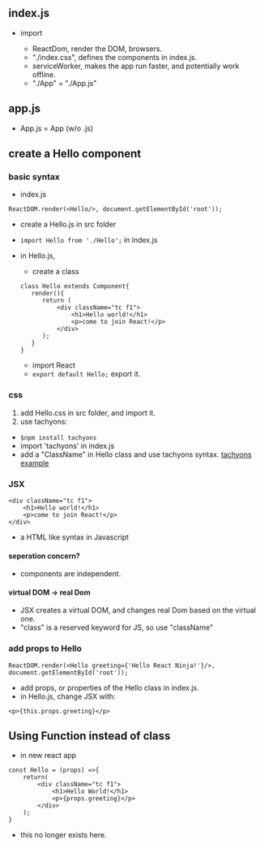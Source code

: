 ## index.js

- import

  - ReactDom, render the DOM, browsers. 
  - "./index.css", defines the components in index.js.
  - serviceWorker, makes the app run faster, and potentially work offline.
  - "./App" = "./App.js"
  
## app.js
- App.js = App (w/o .js)

## create a Hello component

### basic syntax
- index.js
```
ReactDOM.render(<Hello/>, document.getElementById('root'));
```
- create a Hello.js in src folder
- ```import Hello from './Hello';``` in index.js

- in Hello.js, 
  - create a class
  ```
  class Hello extends Component{
	 render(){
		return (
			<div className="tc f1">
				<h1>Hello world!</h1>
				<p>come to join React!</p>	
			</div>
		);
	 }
  }
  
  ```
  - import React
  - ```export default Hello;``` export it.

### css

1. add Hello.css in src folder, and import it.
2. use tachyons:
- ```$npm install tachyons```
- import 'tachyons' in index.js
- add a "ClassName" in Hello class and use tachyons syntax.
[tachyons example](https://tachyons.io/docs/typography/scale/)

### JSX
```
<div className="tc f1">
	<h1>Hello world!</h1>
	<p>come to join React!</p>	
</div>
```
- a HTML like syntax in Javascript

#### seperation concern?

- components are independent.

#### virtual DOM -> real Dom
- JSX creates a virtual DOM, and changes real Dom based on the virtual one. 
- "class" is a reserved keyword for JS, so use "className"

### add props to Hello
```
ReactDOM.render(<Hello greeting={'Hello React Ninja!'}/>, document.getElementById('root'));
```
- add props, or properties of the Hello class in index.js.
- in Hello.js, change JSX with:
```
<p>{this.props.greeting}</p>
```

## Using Function instead of class
- in new react app
```
const Hello = (props) =>{
	return(
		<div className="tc f1">
			<h1>Hello World!</h1>
			<p>{props.greeting}</p>
		</div>
	);
}
```
- this no longer exists here.



